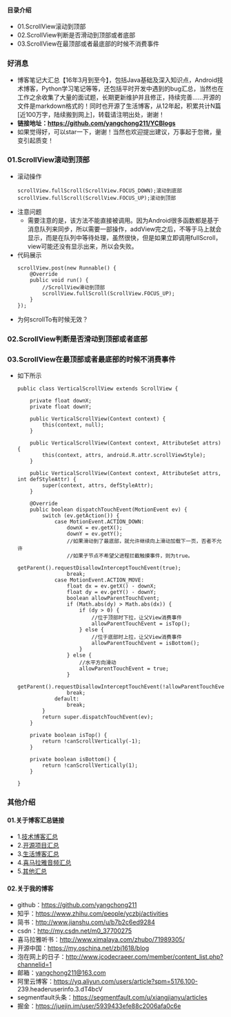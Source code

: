 #### 目录介绍
- 01.ScrollView滚动到顶部
- 02.ScrollView判断是否滑动到顶部或者底部
- 03.ScrollView在最顶部或者最底部的时候不消费事件





### 好消息
- 博客笔记大汇总【16年3月到至今】，包括Java基础及深入知识点，Android技术博客，Python学习笔记等等，还包括平时开发中遇到的bug汇总，当然也在工作之余收集了大量的面试题，长期更新维护并且修正，持续完善……开源的文件是markdown格式的！同时也开源了生活博客，从12年起，积累共计N篇[近100万字，陆续搬到网上]，转载请注明出处，谢谢！
- **链接地址：https://github.com/yangchong211/YCBlogs**
- 如果觉得好，可以star一下，谢谢！当然也欢迎提出建议，万事起于忽微，量变引起质变！




### 01.ScrollView滚动到顶部
- 滚动操作
    ```
    scrollView.fullScroll(ScrollView.FOCUS_DOWN);滚动到底部
    scrollView.fullScroll(ScrollView.FOCUS_UP);滚动到顶部
    ```
- 注意问题
    - 需要注意的是，该方法不能直接被调用。因为Android很多函数都是基于消息队列来同步，所以需要一部操作，addView完之后，不等于马上就会显示，而是在队列中等待处理，虽然很快，但是如果立即调用fullScroll，view可能还没有显示出来，所以会失败。
- 代码展示
    ```
    scrollView.post(new Runnable() {
        @Override
        public void run() {
            //ScrollView滑动到顶部
            scrollView.fullScroll(ScrollView.FOCUS_UP);
        }
    });
    ```
- 为何scrollTo有时候无效？




### 02.ScrollView判断是否滑动到顶部或者底部





### 03.ScrollView在最顶部或者最底部的时候不消费事件
- 如下所示
    ```
    public class VerticalScrollView extends ScrollView {
    
        private float downX;
        private float downY;
    
        public VerticalScrollView(Context context) {
            this(context, null);
        }
    
        public VerticalScrollView(Context context, AttributeSet attrs) {
            this(context, attrs, android.R.attr.scrollViewStyle);
        }
    
        public VerticalScrollView(Context context, AttributeSet attrs, int defStyleAttr) {
            super(context, attrs, defStyleAttr);
        }
    
        @Override
        public boolean dispatchTouchEvent(MotionEvent ev) {
            switch (ev.getAction()) {
                case MotionEvent.ACTION_DOWN:
                    downX = ev.getX();
                    downY = ev.getY();
                    //如果滑动到了最底部，就允许继续向上滑动加载下一页，否者不允许
                    //如果子节点不希望父进程拦截触摸事件，则为true。
                    getParent().requestDisallowInterceptTouchEvent(true);
                    break;
                case MotionEvent.ACTION_MOVE:
                    float dx = ev.getX() - downX;
                    float dy = ev.getY() - downY;
                    boolean allowParentTouchEvent;
                    if (Math.abs(dy) > Math.abs(dx)) {
                        if (dy > 0) {
                            //位于顶部时下拉，让父View消费事件
                            allowParentTouchEvent = isTop();
                        } else {
                            //位于底部时上拉，让父View消费事件
                            allowParentTouchEvent = isBottom();
                        }
                    } else {
                        //水平方向滑动
                        allowParentTouchEvent = true;
                    }
                    getParent().requestDisallowInterceptTouchEvent(!allowParentTouchEvent);
                    break;
                default:
                    break;
            }
            return super.dispatchTouchEvent(ev);
        }
    
        private boolean isTop() {
            return !canScrollVertically(-1);
        }
    
        private boolean isBottom() {
            return !canScrollVertically(1);
        }
    
    }
    ```








### 其他介绍
#### 01.关于博客汇总链接
- 1.[技术博客汇总](https://www.jianshu.com/p/614cb839182c)
- 2.[开源项目汇总](https://blog.csdn.net/m0_37700275/article/details/80863574)
- 3.[生活博客汇总](https://blog.csdn.net/m0_37700275/article/details/79832978)
- 4.[喜马拉雅音频汇总](https://www.jianshu.com/p/f665de16d1eb)
- 5.[其他汇总](https://www.jianshu.com/p/53017c3fc75d)



#### 02.关于我的博客
- github：https://github.com/yangchong211
- 知乎：https://www.zhihu.com/people/yczbj/activities
- 简书：http://www.jianshu.com/u/b7b2c6ed9284
- csdn：http://my.csdn.net/m0_37700275
- 喜马拉雅听书：http://www.ximalaya.com/zhubo/71989305/
- 开源中国：https://my.oschina.net/zbj1618/blog
- 泡在网上的日子：http://www.jcodecraeer.com/member/content_list.php?channelid=1
- 邮箱：yangchong211@163.com
- 阿里云博客：https://yq.aliyun.com/users/article?spm=5176.100- 239.headeruserinfo.3.dT4bcV
- segmentfault头条：https://segmentfault.com/u/xiangjianyu/articles
- 掘金：https://juejin.im/user/5939433efe88c2006afa0c6e













